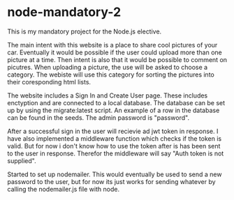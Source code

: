 # node-mandatory-2
This is my mandatory project for the Node.js elective.

The main intent with this website is a place to share cool pictures of your car. 
Eventually it would be possible if the user could upload more than one picture at a time.
Then intent is also that it would be possible to comment on picutres.
When uploading a picture, the use will be asked to choose a category. 
The webiste will use this category for sorting the pictures into their coresponding html lists.

The website includes a Sign In and Create User page. These includes enctyption and are connected to a local database.
The database can be set up by using the migrate:latest script.
An example of a row in the database can be found in the seeds. The admin password is "password".

After a successful sign in the user will recievie ad jwt token in response. 
I have also implemented a middleware function which checks if the token is valid. 
But for now i don't know how to use the token after is has been sent to the user in response. 
Therefor the middleware will say "Auth token is not supplied".

Started to set up nodemailer. This would eventually be used to send a new password to the user, 
but for now its just works for sending whatever by calling the nodemailer.js file with node.

